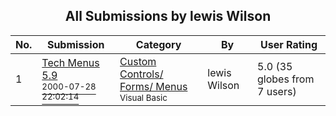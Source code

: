 ﻿<div align="center">

## All Submissions by lewis Wilson

</div>

No.  | Submission | Category | By   | User Rating
---- | ---------- | -------- | ---- | -----------
1 | [Tech Menus 5\.9<br /><sup>2000-07-28 22:02:14</sup>](https://github.com/Planet-Source-Code/lewis-wilson-tech-menus-5-9__1-8468) | [Custom Controls/ Forms/  Menus<br /><sup>Visual Basic</sup>](../ByCategory/custom-controls-forms-menus__1-4.md) | lewis Wilson | 5.0 (35 globes from 7 users)
